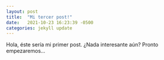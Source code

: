 ```yaml
---
layout: post
title:  "Mi tercer post!"
date:   2021-10-23 16:23:39 -0500
categories: jekyll update
---
```

Hola, éste sería mi primer post. ¿Nada interesante aún? Pronto empezaremos...